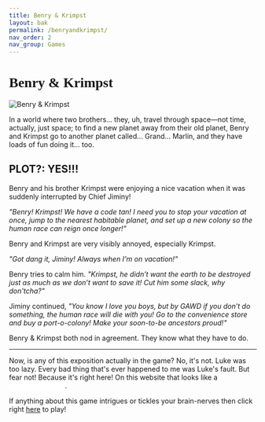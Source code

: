```yaml
---
title: Benry & Krimpst
layout: bak
permalink: /benryandkrimpst/
nav_order: 2
nav_group: Games
---
```


# <span style="font-family: 'DePixel', 'Comic Sans MS', cursive;">Benry & Krimpst</span>

![Benry & Krimpst](https://img.itch.zone/aW1nLzE3NDE0MDU3LnBuZw==/315x250%23c/%2FyL5eG.png)

In a world where two brothers... they, uh, travel through space—not time, actually, just space; to find a new planet away from their old planet, Benry and Krimpst go to another planet called... Grand... Marlin, and they have loads of fun doing it... too.

## PLOT?: YES!!!

Benry and his brother Krimpst were enjoying a nice vacation when it was suddenly interrupted by Chief Jiminy!

*"Benry! Krimpst! We have a code tan! I need you to stop your vacation at once, jump to the nearest habitable planet, and set up a new colony so the human race can reign once longer!"*

Benry and Krimpst are very visibly annoyed, especially Krimpst.

*"Got dang it, Jiminy! Always when I'm on vacation!"*

Benry tries to calm him. *"Krimpst, he didn’t want the earth to be destroyed just as much as we don’t want to save it! Cut him some slack, why don'tcha?"*

Jiminy continued, *"You know I love you boys, but by GAWD if you don’t do something, the human race will die with you! Go to the convenience store and buy a port-o-colony! Make your soon-to-be ancestors proud!"*

Benry & Krimpst both nod in agreement. They know what they have to do.

---

Now, is any of this exposition actually in the game? No, it's not. Luke was too lazy. Every bad thing that's ever happened to me was Luke's fault. But fear not! Because it's right here! On this website that looks like a <span style="background-color: white; color: white; padding: 2px 20px;">REDACTED</span>.

If anything about this game intrigues or tickles your brain-nerves then click right [here](https://another-banger.itch.io/benry-y-krimpst) to play!